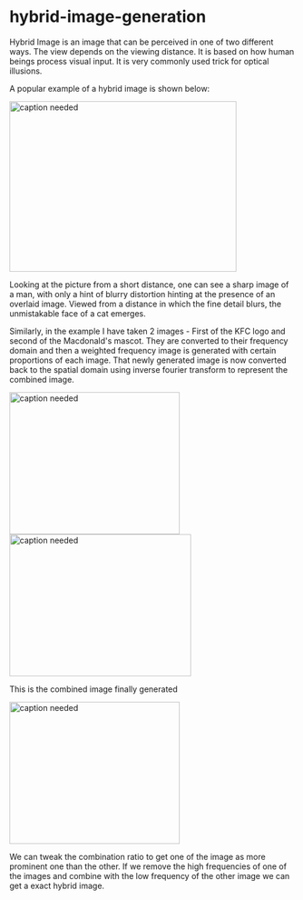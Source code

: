 # hybrid-image-generation

Hybrid Image is an image that can be perceived in one of two different ways. The view depends on the viewing distance. It is based on how human beings process visual input. It is very commonly used trick for optical illusions.

A popular example of a hybrid image is shown below:

<img src="https://user-images.githubusercontent.com/53681666/76625043-d2de0500-650c-11ea-95b7-6312bf3629a0.jpg" alt="caption needed" width="400" height="300">

Looking at the picture from a short distance, one can see a sharp image of a man, with only a hint of blurry distortion hinting at the presence of an overlaid image. Viewed from a distance in which the fine detail blurs, the unmistakable face of a cat emerges.

Similarly, in the example I have taken 2 images - First of the KFC logo and second of the Macdonald's mascot. They are converted to their frequency domain and then a weighted frequency image is generated with certain proportions of each image. That newly generated image is now converted back to the spatial domain using inverse fourier transform to represent the combined image.

<img src="https://user-images.githubusercontent.com/53681666/76624781-50554580-650c-11ea-8d04-9ce71c9e3ed5.jpg" alt="caption needed" width="300" height="250">
<img src="https://user-images.githubusercontent.com/53681666/76624839-6bc05080-650c-11ea-95e1-eaf2c287aee8.jpg" alt="caption needed" width="320" height="250">

This is the combined image finally generated

<img src="https://user-images.githubusercontent.com/53681666/76626413-8516cc00-650f-11ea-8950-cd7b859fd053.jpg" alt="caption needed" width="300" height="250">

We can tweak the combination ratio to get one of the image as more prominent one than the other. If we remove the high frequencies of one of the images and combine with the low frequency of the other image we can get a exact hybrid image.
